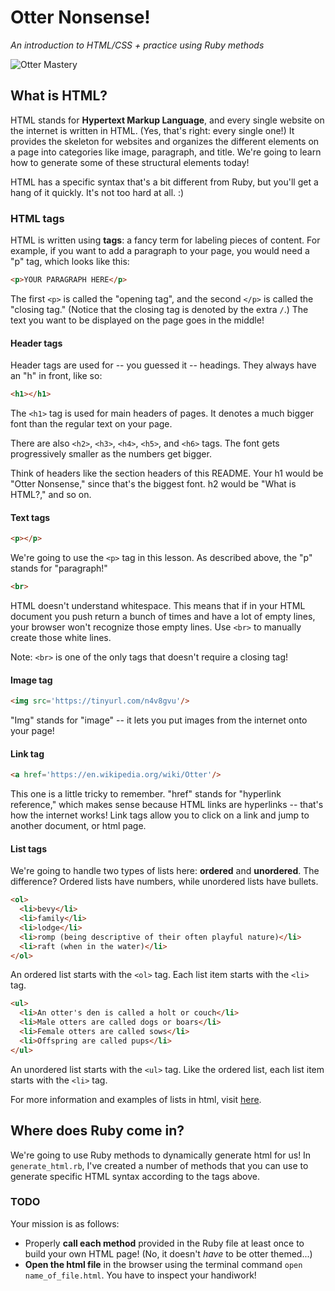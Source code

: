 # Otter Nonsense!
*An introduction to HTML/CSS + practice using Ruby methods*

![Otter Mastery](http://i.imgur.com/FR1NsfM.gif)


## What is HTML?

HTML stands for **Hypertext Markup Language**, and every single website on the internet is written in HTML. (Yes, that's right: every single one!) It provides the skeleton for websites and organizes the different elements on a page into categories like image, paragraph, and title. We're going to learn how to generate some of these structural elements today!

HTML has a specific syntax that's a bit different from Ruby, but you'll get a hang of it quickly. It's not too hard at all. :)

### HTML tags

HTML is written using **tags**: a fancy term for labeling pieces of content. For example, if you want to add a paragraph to your page, you would need a "p" tag, which looks like this:

```html
<p>YOUR PARAGRAPH HERE</p>
```

The first `<p>` is called the "opening tag", and the second `</p>` is called the "closing tag." (Notice that the closing tag is denoted by the extra `/`.) The text you want to be displayed on the page goes in the middle!

#### Header tags

Header tags are used for -- you guessed it -- headings. They always have an "h" in front, like so:

```html
<h1></h1>
```
The `<h1>` tag is used for main headers of pages. It denotes a much bigger font than the regular text on your page.

There are also `<h2>`, `<h3>`, `<h4>`, `<h5>`, and `<h6>` tags. The font gets progressively smaller as the numbers get bigger.

Think of headers like the section headers of this README. Your h1 would be "Otter Nonsense," since that's the biggest font. h2 would be "What is HTML?," and so on.

#### Text tags

```html
<p></p>
```

We're going to use the `<p>` tag in this lesson. As described above, the "p" stands for "paragraph!"

```html
<br>
```

HTML doesn't understand whitespace. This means that if in your HTML document you push return a bunch of times and have a lot of empty lines, your browser won't recognize those empty lines. Use `<br>` to manually create those white lines.

Note: `<br>` is one of the only tags that doesn't require a closing tag!

#### Image tag

```html
<img src='https://tinyurl.com/n4v8gvu'/>
```

"Img" stands for "image" -- it lets you put images from the internet onto your page!

#### Link tag

```html
<a href='https://en.wikipedia.org/wiki/Otter'/>
```

This one is a little tricky to remember. "href" stands for "hyperlink reference," which makes sense because HTML links are hyperlinks -- that's how the internet works! Link tags allow you to click on a link and jump to another document, or html page.

#### List tags

We're going to handle two types of lists here: **ordered** and **unordered**. The difference? Ordered lists have numbers, while unordered lists have bullets.

```html
<ol>
  <li>bevy</li>
  <li>family</li>
  <li>lodge</li>
  <li>romp (being descriptive of their often playful nature)</li>
  <li>raft (when in the water)</li>
</ol>
```

An ordered list starts with the `<ol>` tag. Each list item starts with the `<li>` tag.

```html
<ul>
  <li>An otter's den is called a holt or couch</li>
  <li>Male otters are called dogs or boars</li>
  <li>Female otters are called sows</li>
  <li>Offspring are called pups</li>
</ul>
```

An unordered list starts with the `<ul>` tag. Like the ordered list, each list item starts with the `<li>` tag.

For more information and examples of lists in html, visit [here](https://www.w3schools.com/html/html_lists.asp).


## Where does Ruby come in?

We're going to use Ruby methods to dynamically generate html for us! In `generate_html.rb`, I've created a number of methods that you can use to generate specific HTML syntax according to the tags above.

### TODO
Your mission is as follows:
- Properly **call each method** provided in the Ruby file at least once to build your own HTML page! (No, it doesn't *have* to be otter themed...)
- **Open the html file** in the browser using the terminal command `open name_of_file.html`. You have to inspect your handiwork!
